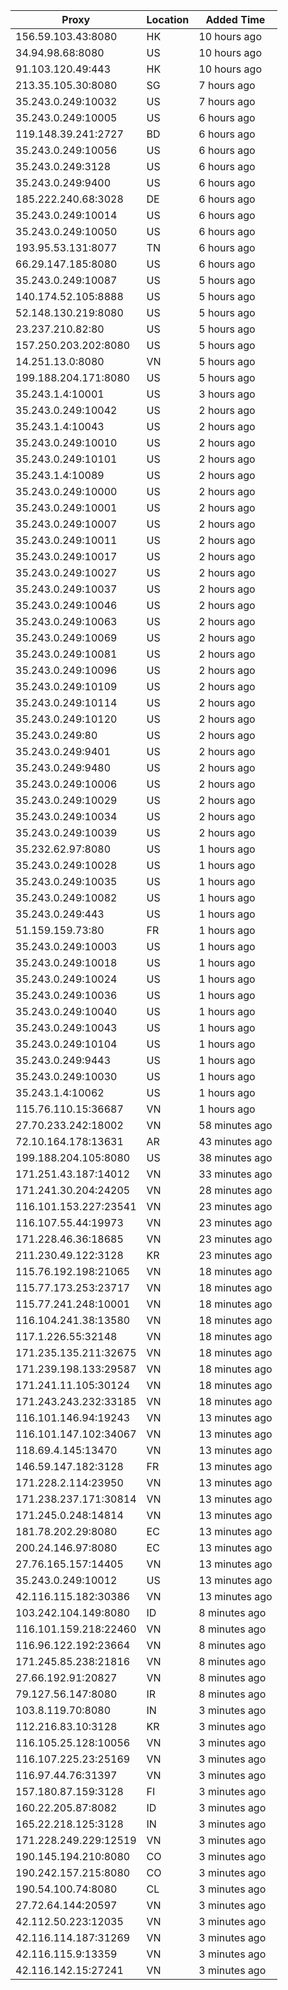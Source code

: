 | Proxy | Location | Added Time |
|---------|----------|------------|
| 156.59.103.43:8080 | HK | 10 hours ago |
| 34.94.98.68:8080 | US | 10 hours ago |
| 91.103.120.49:443 | HK | 10 hours ago |
| 213.35.105.30:8080 | SG | 7 hours ago |
| 35.243.0.249:10032 | US | 7 hours ago |
| 35.243.0.249:10005 | US | 6 hours ago |
| 119.148.39.241:2727 | BD | 6 hours ago |
| 35.243.0.249:10056 | US | 6 hours ago |
| 35.243.0.249:3128 | US | 6 hours ago |
| 35.243.0.249:9400 | US | 6 hours ago |
| 185.222.240.68:3028 | DE | 6 hours ago |
| 35.243.0.249:10014 | US | 6 hours ago |
| 35.243.0.249:10050 | US | 6 hours ago |
| 193.95.53.131:8077 | TN | 6 hours ago |
| 66.29.147.185:8080 | US | 6 hours ago |
| 35.243.0.249:10087 | US | 5 hours ago |
| 140.174.52.105:8888 | US | 5 hours ago |
| 52.148.130.219:8080 | US | 5 hours ago |
| 23.237.210.82:80 | US | 5 hours ago |
| 157.250.203.202:8080 | US | 5 hours ago |
| 14.251.13.0:8080 | VN | 5 hours ago |
| 199.188.204.171:8080 | US | 5 hours ago |
| 35.243.1.4:10001 | US | 3 hours ago |
| 35.243.0.249:10042 | US | 2 hours ago |
| 35.243.1.4:10043 | US | 2 hours ago |
| 35.243.0.249:10010 | US | 2 hours ago |
| 35.243.0.249:10101 | US | 2 hours ago |
| 35.243.1.4:10089 | US | 2 hours ago |
| 35.243.0.249:10000 | US | 2 hours ago |
| 35.243.0.249:10001 | US | 2 hours ago |
| 35.243.0.249:10007 | US | 2 hours ago |
| 35.243.0.249:10011 | US | 2 hours ago |
| 35.243.0.249:10017 | US | 2 hours ago |
| 35.243.0.249:10027 | US | 2 hours ago |
| 35.243.0.249:10037 | US | 2 hours ago |
| 35.243.0.249:10046 | US | 2 hours ago |
| 35.243.0.249:10063 | US | 2 hours ago |
| 35.243.0.249:10069 | US | 2 hours ago |
| 35.243.0.249:10081 | US | 2 hours ago |
| 35.243.0.249:10096 | US | 2 hours ago |
| 35.243.0.249:10109 | US | 2 hours ago |
| 35.243.0.249:10114 | US | 2 hours ago |
| 35.243.0.249:10120 | US | 2 hours ago |
| 35.243.0.249:80 | US | 2 hours ago |
| 35.243.0.249:9401 | US | 2 hours ago |
| 35.243.0.249:9480 | US | 2 hours ago |
| 35.243.0.249:10006 | US | 2 hours ago |
| 35.243.0.249:10029 | US | 2 hours ago |
| 35.243.0.249:10034 | US | 2 hours ago |
| 35.243.0.249:10039 | US | 2 hours ago |
| 35.232.62.97:8080 | US | 1 hours ago |
| 35.243.0.249:10028 | US | 1 hours ago |
| 35.243.0.249:10035 | US | 1 hours ago |
| 35.243.0.249:10082 | US | 1 hours ago |
| 35.243.0.249:443 | US | 1 hours ago |
| 51.159.159.73:80 | FR | 1 hours ago |
| 35.243.0.249:10003 | US | 1 hours ago |
| 35.243.0.249:10018 | US | 1 hours ago |
| 35.243.0.249:10024 | US | 1 hours ago |
| 35.243.0.249:10036 | US | 1 hours ago |
| 35.243.0.249:10040 | US | 1 hours ago |
| 35.243.0.249:10043 | US | 1 hours ago |
| 35.243.0.249:10104 | US | 1 hours ago |
| 35.243.0.249:9443 | US | 1 hours ago |
| 35.243.0.249:10030 | US | 1 hours ago |
| 35.243.1.4:10062 | US | 1 hours ago |
| 115.76.110.15:36687 | VN | 1 hours ago |
| 27.70.233.242:18002 | VN | 58 minutes ago |
| 72.10.164.178:13631 | AR | 43 minutes ago |
| 199.188.204.105:8080 | US | 38 minutes ago |
| 171.251.43.187:14012 | VN | 33 minutes ago |
| 171.241.30.204:24205 | VN | 28 minutes ago |
| 116.101.153.227:23541 | VN | 23 minutes ago |
| 116.107.55.44:19973 | VN | 23 minutes ago |
| 171.228.46.36:18685 | VN | 23 minutes ago |
| 211.230.49.122:3128 | KR | 23 minutes ago |
| 115.76.192.198:21065 | VN | 18 minutes ago |
| 115.77.173.253:23717 | VN | 18 minutes ago |
| 115.77.241.248:10001 | VN | 18 minutes ago |
| 116.104.241.38:13580 | VN | 18 minutes ago |
| 117.1.226.55:32148 | VN | 18 minutes ago |
| 171.235.135.211:32675 | VN | 18 minutes ago |
| 171.239.198.133:29587 | VN | 18 minutes ago |
| 171.241.11.105:30124 | VN | 18 minutes ago |
| 171.243.243.232:33185 | VN | 18 minutes ago |
| 116.101.146.94:19243 | VN | 13 minutes ago |
| 116.101.147.102:34067 | VN | 13 minutes ago |
| 118.69.4.145:13470 | VN | 13 minutes ago |
| 146.59.147.182:3128 | FR | 13 minutes ago |
| 171.228.2.114:23950 | VN | 13 minutes ago |
| 171.238.237.171:30814 | VN | 13 minutes ago |
| 171.245.0.248:14814 | VN | 13 minutes ago |
| 181.78.202.29:8080 | EC | 13 minutes ago |
| 200.24.146.97:8080 | EC | 13 minutes ago |
| 27.76.165.157:14405 | VN | 13 minutes ago |
| 35.243.0.249:10012 | US | 13 minutes ago |
| 42.116.115.182:30386 | VN | 13 minutes ago |
| 103.242.104.149:8080 | ID | 8 minutes ago |
| 116.101.159.218:22460 | VN | 8 minutes ago |
| 116.96.122.192:23664 | VN | 8 minutes ago |
| 171.245.85.238:21816 | VN | 8 minutes ago |
| 27.66.192.91:20827 | VN | 8 minutes ago |
| 79.127.56.147:8080 | IR | 8 minutes ago |
| 103.8.119.70:8080 | IN | 3 minutes ago |
| 112.216.83.10:3128 | KR | 3 minutes ago |
| 116.105.25.128:10056 | VN | 3 minutes ago |
| 116.107.225.23:25169 | VN | 3 minutes ago |
| 116.97.44.76:31397 | VN | 3 minutes ago |
| 157.180.87.159:3128 | FI | 3 minutes ago |
| 160.22.205.87:8082 | ID | 3 minutes ago |
| 165.22.218.125:3128 | IN | 3 minutes ago |
| 171.228.249.229:12519 | VN | 3 minutes ago |
| 190.145.194.210:8080 | CO | 3 minutes ago |
| 190.242.157.215:8080 | CO | 3 minutes ago |
| 190.54.100.74:8080 | CL | 3 minutes ago |
| 27.72.64.144:20597 | VN | 3 minutes ago |
| 42.112.50.223:12035 | VN | 3 minutes ago |
| 42.116.114.187:31269 | VN | 3 minutes ago |
| 42.116.115.9:13359 | VN | 3 minutes ago |
| 42.116.142.15:27241 | VN | 3 minutes ago |
